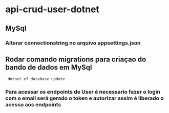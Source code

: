 # api-crud-user-dotnet

## MySql
### Alterar connectionstring no arquivo appsettings.json

## Rodar comando migrations para criaçao do bando de dados em MySql
```
 dotnet ef database update
```

### Para acessar os endpoints de User é necessario fazer o login com o email será gerado o token e autorizar assim é liberado o acesso aos endpoints

